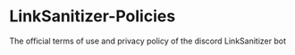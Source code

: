 # LinkSanitizer-Policies
The official terms of use and privacy policy of the discord LinkSanitizer bot
